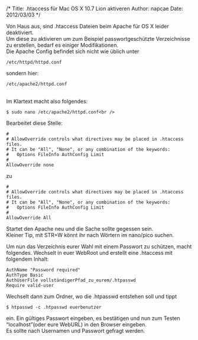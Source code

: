 /*
Title: .htaccess für Mac OS X 10.7 Lion aktiveren
Author: napcae
Date: 2012/03/03
*/

Von Haus aus, sind .htaccess Dateien beim Apache für OS X leider deaktiviert. 
<br>
Um diese zu aktivieren um zum Beispiel passwortgeschützte Verzeichnisse zu erstellen, bedarf es einiger Modifikationen. 
<br>
Die Apache Config befindet sich nicht wie üblich unter
 
	/etc/httpd/httpd.conf
	
sondern hier: 

	/etc/apache2/httpd.conf 
	
<br>	
Im Klartext macht also folgendes:  

	$ sudo nano /etc/apache2/httpd.conf<br />

Bearbeitet diese Stelle:  

    #
    # AllowOverride controls what directives may be placed in .htaccess files.
    # It can be "All", "None", or any combination of the keywords:
    #   Options FileInfo AuthConfig Limit
    #
    AllowOverride none

zu  

    #
    # AllowOverride controls what directives may be placed in .htaccess files.
    # It can be "All", "None", or any combination of the keywords:
    #   Options FileInfo AuthConfig Limit
    #
    AllowOverride All


Startet den Apache neu und die Sache sollte gegessen sein. 
<br>Kleiner Tip, mit STR+W könnt ihr nach Wörtern im nano/pico suchen.

Um nun das Verzeichnis eurer Wahl mit einem Passwort zu schützen, macht folgendes. Wechselt in euer WebRoot und erstellt eine .htaccess mit folgendem Inhalt:  

	AuthName "Password required"
	AuthType Basic
	AuthUserFile vollständigerPfad_zu_eurem/.htpasswd
	Require valid-user
  
Wechselt dann zum Ordner, wo die .htpasswd entstehen soll und tippt
  
	$ htpasswd -c .htpasswd euerbenutzer
	
ein. Ein gültiges Passwort eingeben, es bestätigen und nun zum Testen “localhost”(oder eure WebURL) in den Browser eingeben.<br> 
Es sollte nach Usernamen und Passwort gefragt werden.